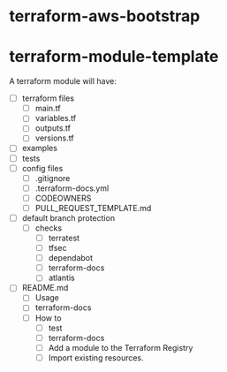 # terraform-aws-bootstrap


# terraform-module-template
A terraform module will have:


- [ ] terraform files
  - [ ] main.tf
  - [ ] variables.tf
  - [ ] outputs.tf
  - [ ] versions.tf
- [ ] examples
- [ ] tests
- [ ] config files
  - [ ] .gitignore
  - [ ] .terraform-docs.yml
  - [ ] CODEOWNERS
  - [ ] PULL_REQUEST_TEMPLATE.md
- [ ] default branch protection
  - [ ] checks
    - [ ] terratest
    - [ ] tfsec
    - [ ] dependabot
    - [ ] terraform-docs
    - [ ] atlantis
- [ ] README.md
  - [ ] Usage
  - [ ] terraform-docs
  - [ ] How to
    - [ ] test
    - [ ] terraform-docs
    - [ ] Add a module to the Terraform Registry
    - [ ] Import existing resources.